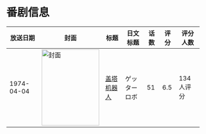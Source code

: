 # 番剧信息

|放送日期|封面|标题|日文标题|话数|评分|评分人数|
|---|---|---|---|---|---|---|
|1974-04-04|<img src="//lain.bgm.tv/pic/cover/c/76/c0/10405_H5VNQ.jpg" alt="封面" style="width:150px;height:200px;object-fit:cover;">|[盖塔机器人](https://bangumi.tv/subject/10405)|ゲッターロボ|51|6.5|134人评分|
